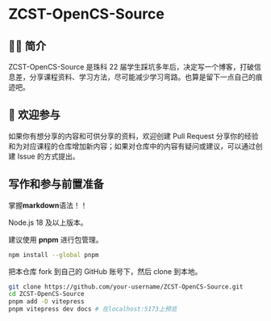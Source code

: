 # ZCST-OpenCS-Source

## 👨‍💻 简介

ZCST-OpenCS-Source 是珠科 22 届学生踩坑多年后，决定写一个博客，打破信息差，分享课程资料、学习方法，尽可能减少学习弯路。也算是留下一点自己的痕迹吧。

## 📖 欢迎参与

如果你有想分享的内容和可供分享的资料，欢迎创建 Pull Request 分享你的经验和为对应课程的仓库增加新内容；如果对仓库中的内容有疑问或建议，可以通过创建 Issue 的方式提出。

## 写作和参与前置准备

掌握**markdown**语法！！

Node.js 18 及以上版本。

建议使用 **pnpm** 进行包管理。

```bash
npm install --global pnpm
```

把本仓库 fork 到自己的 GitHub 账号下，然后 clone 到本地。

```bash
git clone https://github.com/your-username/ZCST-OpenCS-Source.git
cd ZCST-OpenCS-Source
pnpm add -D vitepress
pnpm vitepress dev docs # 在localhost:5173上预览
```
